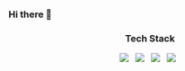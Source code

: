 ### Hi there 👋

<!--
**minseok5408/minseok5408** is a ✨ _special_ ✨ repository because its `README.md` (this file) appears on your GitHub profile.

Here are some ideas to get you started:

- 🔭 I’m currently working on ...
- 🌱 I’m currently learning ...
- 👯 I’m looking to collaborate on ...
- 🤔 I’m looking for help with ...
- 💬 Ask me about ...
- 📫 How to reach me: ...
- 😄 Pronouns: ...
- ⚡ Fun fact: ...
-->

<h3 align="center">Tech Stack</h3>
<div align="center">
  <img src="https://img.shields.io/badge/-HTML-E34F26?style=flat&logo=HTML5&logoColor=white"/> &nbsp
  <img src="https://img.shields.io/badge/-CSS-1572B6?style=flat&logo=CSS3&logoColor=white"/> &nbsp
  <img src="https://img.shields.io/badge/-JavaScript-F7DF1E?style=flat&logo=JavaScript&logoColor=white"/> &nbsp
  <img src="https://img.shields.io/badge/-HTML-E34F26?style=flat&logo=HTML5&logoColor=white"/> &nbsp
</div>
